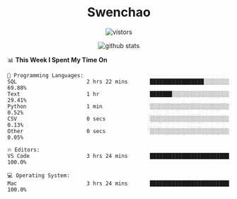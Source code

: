 <h1 align="center">Swenchao</h3>

<p align="center">
  <img src="https://visitor-badge.glitch.me/badge?page_id=Swenchao" alt="vistors" />
</p>

<p align="center">
  <img src="https://github-readme-stats.vercel.app/api?username=Swenchao&count_private=true&show_icons=true&theme=vue-dark&hide_title=true" alt="github stats" />
</p>

<!--START_SECTION:waka-->
📊 **This Week I Spent My Time On** 

```text
💬 Programming Languages: 
SQL                      2 hrs 22 mins       █████████████████░░░░░░░░   69.88% 
Text                     1 hr                ███████░░░░░░░░░░░░░░░░░░   29.41% 
Python                   1 min               ░░░░░░░░░░░░░░░░░░░░░░░░░   0.52% 
CSV                      0 secs              ░░░░░░░░░░░░░░░░░░░░░░░░░   0.13% 
Other                    0 secs              ░░░░░░░░░░░░░░░░░░░░░░░░░   0.05%

🔥 Editors: 
VS Code                  3 hrs 24 mins       █████████████████████████   100.0%

💻 Operating System: 
Mac                      3 hrs 24 mins       █████████████████████████   100.0%

```


<!--END_SECTION:waka-->
